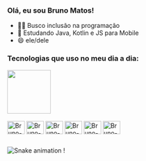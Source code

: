 ### Olá, eu sou Bruno Matos!

- 👩‍💻 Busco inclusão na programação
- 🧠 Estudando Java, Kotlin e JS para Mobile
- 😄 ele/dele

### Tecnologias que uso no meu dia a dia:

<div>
 <img height="100em" src="https://github-readme-stats.vercel.app/api/top-langs/?username=brunom4tos&show_=true&theme=dark">
</div>

<div style="display: inline_block"><br>
 <img align="center" alt="Bruno-AndriodS" height="30" width="40"src="https://cdn.jsdelivr.net/gh/devicons/devicon/icons/androidstudio/androidstudio-original.svg">
 <img align="center" alt="Bruno-Java" height="30" width="40"src="https://cdn.jsdelivr.net/gh/devicons/devicon/icons/java/java-original.svg">
 <img align="center" alt="Bruno-Kotlin" height="30" width="40"src="https://cdn.jsdelivr.net/gh/devicons/devicon/icons/kotlin/kotlin-original.svg"">   
 <img align="center" alt="Bruno-HTML" height="30" width="40"src="https://cdn.jsdelivr.net/gh/devicons/devicon/icons/html5/html5-original.svg">
 <img align="center" alt="Bruno-CSS" height="30" width="40"src="https://cdn.jsdelivr.net/gh/devicons/devicon/icons/css3/css3-original.svg">
 <img align="center" alt="Bruno-JS" height="30" width="40"src="https://cdn.jsdelivr.net/gh/devicons/devicon/icons/javascript/javascript-original.svg">
</div>

 ##

![Snake animation](https://github.com/BrunoM4tos/BrunoM4tos/blob/output/github-contribution-grid-snake.svg)                                                                                                                                                     !
